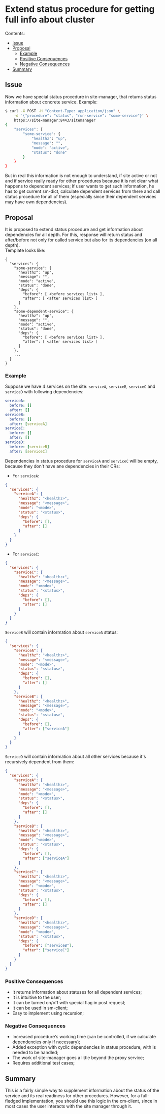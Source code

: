 # Extend status procedure for getting full info about cluster

Contents:
* [Issue](#issue)
* [Proposal](#proposal)
  * [Example](#example)
  * [Positive Consequences](#positive-consequences)
  * [Negative Consequences](#negative-consequences)
* [Summary](#summary)

## Issue

Now we have special status procedure in site-manager, that returns status information about concrete service. 
Example:
```bash
$ curl -X POST -H "Content-Type: application/json" \
    -d '{"procedure": "status", "run-service": "some-service"}' \
    https://site-manager:8443/sitemanager
{
    "services": {
        "some-service": {
            "healthz": "up",
            "message": "",
            "mode": "active",
            "status": "done"
        }
    }
}
```

But in real this information is not enough to understand, if site active or not and if service really ready for 
other procedures because it is not clear what happens to dependent services;
If user wants to get such information, he has to get current sm-dict, calculate dependent services from there and 
call status procedure for all of them (especially since their dependent services may have own dependencies).

## Proposal

It is proposed to extend status procedure and get information about dependencies for all depth.
For this, response will return status and after/before not only for called service but also for its dependencies (on all depth).   
Template looks like:
```
{
  "services": {
    "some-service": {
      "healthz": "up",
      "message": "",
      "mode": "active",
      "status": "done",
      "deps": {
        "before": [ <before services list> ],
        "after": [ <after services list> ]
      }
    }, 
    "some-dependent-service": {
      "healthz": "up",
      "message": "",
      "mode": "active",
      "status": "done",
      "deps": {
        "before": [ <before services list> ],
        "after": [ <after services list> ]
      }
    },
    ...
  }
}
```

### Example

Suppose we have 4 services on the site: `serviceA`, `serviceB`, `serviceC` and `serviceD` with following dependencies:
```yaml
serviceA:
  before: []
  after: []
serviceB: 
  before: []
  after: [serviceA]
serviceC:
  before: []
  after: []
serviceD:
  before: [serviceB]
  after: [serviceC]
```
Dependencies in status procedure for `serviceA` and `serviceC` will be empty, because they don't have ane dependencies in their CRs:
* For `serviceA`:
```json
{
  "services": {
    "serviceA": {
      "healthz": "<healthz>",
      "message": "<message>",
      "mode": "<mode>",
      "status": "<status>",
      "deps": {
        "before": [],
        "after": []
      }
    }
  }
}
```
* For `serviceC`:
```json
{
  "services": {
    "serviceC": {
      "healthz": "<healthz>",
      "message": "<message>",
      "mode": "<mode>",
      "status": "<status>",
      "deps": {
        "before": [],
        "after": []
      }
    }
  }
}
```
`ServiceB` will contain information about `serviceA` status:
```json
{
  "services": {
    "serviceA": {
      "healthz": "<healthz>",
      "message": "<message>",
      "mode": "<mode>",
      "status": "<status>",
      "deps": {
        "before": [],
        "after": []
      }
    },
    "serviceB": {
      "healthz": "<healthz>",
      "message": "<message>",
      "mode": "<mode>",
      "status": "<status>",
      "deps": {
        "before": [],
        "after": ["serviceA"]
      }
    }
  }
}
```

`ServiceD` will contain information about all other services because it's recursively dependent from them:
```json
{
  "services": {
    "serviceA": {
      "healthz": "<healthz>",
      "message": "<message>",
      "mode": "<mode>",
      "status": "<status>",
      "deps": {
        "before": [],
        "after": []
      }
    },
    "serviceB": {
      "healthz": "<healthz>",
      "message": "<message>",
      "mode": "<mode>",
      "status": "<status>",
      "deps": {
        "before": [],
        "after": ["serviceA"]
      }
    },
    "serviceC": {
      "healthz": "<healthz>",
      "message": "<message>",
      "mode": "<mode>",
      "status": "<status>",
      "deps": {
        "before": [],
        "after": []
      }
    },
    "serviceD": {
      "healthz": "<healthz>",
      "message": "<message>",
      "mode": "<mode>",
      "status": "<status>",
      "deps": {
        "before": ["serviceB"],
        "after": ["serviceC"]
      }
    }
  }
}
```

### Positive Consequences
* It returns information about statuses for all dependent services;
* It is intuitive to the user;
* It can be turned on/off with special flag in post request;
* It can be used in sm-client;
* Easy to implement using recursion;

### Negative Consequences
* Increased procedure's working time (can be controlled, if we calculate dependencies only if necessary);
* Added exception with cyclic dependencies in status procedure, with is needed to be handled;
* The work of site-manager goes a little beyond the proxy service;
* Requires additional test cases;

## Summary

This is a fairly simple way to supplement information about the status of the service and its real readiness for other procedures.
However, for a full-fledged implementation, you should use this logic in the cm-client, since in most cases the user interacts with the site manager through it.

